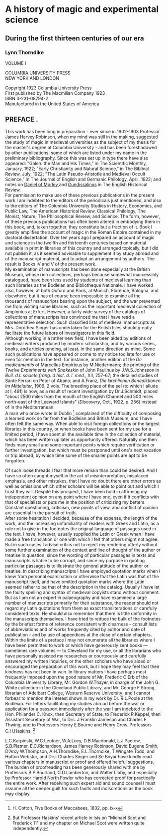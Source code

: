 

# A history of magic and experimental science  

## During the first thirteen centuries of our era  

### Lynn Thorndike  

VOLUME I

COLUMBIA UNIVERSITY PRESS  
NEW YORK AND LONDON

Copyright 1923 Columbia University Press  
First published by The Macmillan Company 1923  
ISBN 0-231-08794-2  
Manufactured in the United States of America  

## PREFACE .

This work has been long in preparation - ever since in 1902-1903 Professor James Harvey Robinson, when my mind was still in the making, suggested the study of magic in medieval universities as the subject of my thesis for the master's degree at Columbia University - and has been foreshadowed by other publications, some of which are listed under my name in the preliminary bibliography. Since this was set up in type there have also appeared: "Galen: the Man and His Times," in The Scientific Monthly, January, 1922; "Early Christianity and Natural Science," in The Biblical Review, July, 1922; "The Latin Pseudo-Aristotle and Medieval Occult Science," in The Journal of English and Germanic Philology, April, 1922; and notes on [Daniel of Morley ] and  [Gundissalinus]  in The English Historical Review.  
For permission to make use of these previous publications in the present work I am indebted to the editors of the periodicals just mentioned, and also to the editors of The Columbia University Studies in History, Economics, and Public Law, The American Historical Review, Classical Philology, The Monist, Nature, The Philosophical Review, and Science. The form, however, of these previous publications has often been altered in embodying them in this book, and, taken together, they constitute but a fraction of it. Book I greatly amplifies the account of magic in the Roman Empire contained in my doctoral dissertation. Over ten years ago I prepared an account of magic and science in the twelfth and thirteenth centuries based on material available in print in libraries of this country and arranged topically, but I did not publish it, as it seemed advisable to supplement it by study abroad and of the manuscript material, and to adopt an arrangement by authors. The result is Books IV and V of the present work.  
My examination of manuscripts has been done especially at the British Museum, whose rich collections, perhaps because somewhat inaccessibly catalogued, have been less used by students of medieval learning than such libraries as the Bodleian and Bibliotheque Nationale. I have worked also, however, at both Oxford and Paris, at Munich, Florence, Bologna, and elsewhere; but it has of course been impossible to examine all the thousands of manuscripts bearing upon the subject, and the war prevented me from visiting some libraries, such as the important medieval collection of Amplonius at Erfurt. However, a fairly wide survey of the catalogs of collections of manuscripts has convinced me that I have read a representative selection. Such classified lists of medieval manuscripts as Mrs. Dorothea Singer has undertaken for the British Isles should greatly facilitate the future labors of investigators in this field.  
Although working in a rather new field, I have been aided by editions of medieval writers produced by modern scholarship, and by various series, books, and articles tending, at least, in the same direction as mine. Some such publications have appeared or come to my notice too late for use or even for mention in the text: for instance, another edition of the _De medicamentis_ of Marcellus Empiricus by M.Niedermann; the printing of the _Twelve Experiments with Snakeskin_ of John Paulinus by J.W.S.Johnsson in _Bull. d.I. societe frang. d'hist. d. l. med._, XII, 257-67; the detailed studies of Sante Ferrari on Peter of Abano; and A.Franz, _Die kirchlichen Benediktionen im Mittelalter_, 1909, 2 vols. The breeding place of the eel (to which I allude at I, 491) is now, as a result of recent investigation by Dr.J.Schmidt, placed "about 2500 miles from the mouth of the English Channel and 500 miles north-east of the Leeward Islands" (_Discovery_, Oct., 1922, p. 256) instead of in the Mediterranean.  
A man who once wrote in Dublin [^X:1] complained of the difficulty of composing a learned work so far from the Bodleian and British Museum, and I have often felt the same way. When able to visit foreign collections or the largest libraries in this country, or when books have been sent for my use for a limited period, I have spent all the available time in the collection of material, which has been written up later as opportunity offered. Naturally one then finds many small and some important points which require verification or further investigation, but which must be postponed until one's next vacation or trip abroad, by which time some of the smaller points are apt to be forgotten.  

 [^X:1]: H. Cotton, Five Books of Maccabees, 1832, pp. ix-x

Of such loose threads I fear that more remain than could be desired. And I have so often caught myself in the act of misinterpretation, misplaced emphasis, and other mistakes, that I have no doubt there are other errors as well as omissions which other scholars will be able to point out and which I trust they will. Despite this prospect, I have been bold in affirming my independent opinion on any point where I have one, even if it conflicts with that of specialists or puts me in the position of criticizing my betters. Constant questioning, criticism, new points of view, and conflict of opinion are essential in the pursuit of truth.  
After some hesitation I decided, because of the expense, the length of the work, and the increasing unfamiliarity of readers with Greek and Latin, as a rule not to give in the footnotes the original language of passages used in the text. I have, however, usually supplied the Latin or Greek when I have made a free translation or one with which I felt that others might not agree. But in such cases I advise critics not to reject my rendering utterly without some further examination of the context and line of thought of the author or treatise in question, since the wording of particular passages in texts and manuscripts is liable to be corrupt, and since my purpose in quoting particular passages is to illustrate the general attitude of the author or treatise. In describing manuscripts I have employed quotation marks when I knew from personal examination or otherwise that the Latin was that of the manuscript itself, and have omitted quotation marks where the Latin seemed rather to be that of the description in the catalog. Usually I have let the faulty spelling and syntax of medieval copyists stand without comment. But as I am not an expert in palaeography and have examined a large number of manuscripts primarily for their substance, the reader should not regard my Latin quotations from them as exact transliterations or carefully considered texts. He should also remember that there is little uniformity in the manuscripts themselves. I have tried to reduce the bulk of the footnotes by the briefest forms of reference consistent with clearness - consult lists of abbreviations and of works frequently cited by author and date of publication - and by use of appendices at the close of certain chapters.  
Within the limits of a preface I may not enumerate all the libraries where I have been permitted to work or which have generously sent books — sometimes rare volumes — to Cleveland for my use, or all the librarians who have personally assisted my researches or courteously and carefully answered my written inquiries, or the other scholars who have aided or encouraged the preparation of this work, but I hope they may feel that their kindness has not been in vain. In library matters I have perhaps most frequently imposed upon the good nature of Mr, Frederic C.Erb of the Columbia University Library, Mr. Gordon W.Thayer, in charge of the John G. White collection in the Cleveland Public Library, and Mr. George F.Strong, librarian of Adelbert College, Western Reserve University; and I cannot forbear to mention the interest shown in my work by Dr. R.L.Poole at the Bodleian. For letters facilitating my studies abroad before the war or application for a passport immediately after the war I am indebted to the Hon. Philander C. Knox, then Secretary of State, to Frederick P.Keppel, then Assistant Secretary of War, to Drs. J.Franklin Jameson and Charles F. Thwing, and to Professors Henry E.Bourne and Henry Crew. Professors C.H.Haskins, [^XII:1] 

  [^XII:1]: But Professor Haskins' recent article in Isis on "Michael Scot and Frederick 11" and my chapter on Michael Scot were written quite independently.  

L.C.Karpinski, W.G.Leutner, W.A,Locy, D.B.Macdonald, L.J.Paetow, S.B.Platner, E.C.Richardson, James Harvey Robinson, David Eugene Smith, D'Arcy W.Thompson, A.H.Thorndike, E.L.Thorndike, T.Wingate Todd, and Hutton Webster, and Drs. Charles Singer and Se Boyar have kindly read various chapters in manuscript or proof and offered helpful suggestions. The burden of proofreading has been generously shared with me by Professors B.P.Bourland, C.D.Lamberton, and Walter Libby, and especially by Professor Harold North Fowler who has corrected proof for practically the entire work. After receiving such expert aid and sound counsel I must assume all the deeper guilt for such faults and indiscretions as the book may display.


  [Daniel of Morley ]: https://en.wikipedia.org/wiki/Daniel_of_Morley

  [Gundissalinus]: https://www.encyclopedia.com/religion/encyclopedias-almanacs-transcripts-and-maps/dominic-gundisalvi-gundissalinus

 

